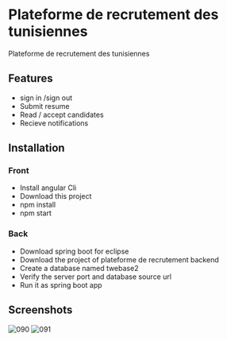 # Plateforme de recrutement des tunisiennes 
Plateforme de recrutement des tunisiennes 

## Features
* sign in /sign out
* Submit resume
* Read / accept candidates
* Recieve notifications

## Installation
### Front 
* Install angular Cli
* Download this project
* npm install
* npm start
  
### Back
* Download spring boot for eclipse
* Download the project of plateforme de recrutement backend
* Create a database named twebase2
* Verify the server port and database source url
* Run it as spring boot app
  
## Screenshots
![090](https://github.com/nahla-educate/Plateforme-de-recrutement_Front/assets/80469651/610b3df8-00fb-41f2-bc6d-0ddb0ec1c720)
![091](https://github.com/nahla-educate/Plateforme-de-recrutement_Front/assets/80469651/3178c296-58e6-48c4-b1bb-b70a18297640)
